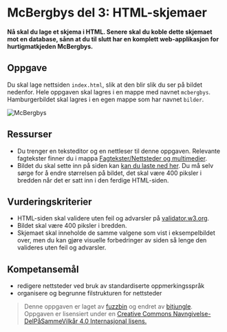 McBergbys del 3: HTML-skjemaer
==============================
**Nå skal du lage et skjema i HTML. Senere skal du koble dette skjemaet mot en database, sånn at du til slutt har en komplett web-applikasjon for hurtigmatkjeden McBergbys.**

Oppgave
-------
Du skal lage nettsiden `index.html`, slik at den blir slik du ser på bildet nedenfor. Hele oppgaven skal lagres i en mappe med navnet `mcbergbys`. Hamburgerbildet skal lagres i en egen mappe som har navnet `bilder`. 

![McBergbys](https://github.com/bitjungle/IT1/blob/master/Bilder/mcbergbys-3.jpg)

Ressurser
---------
* Du trenger en teksteditor og en nettleser til denne oppgaven. Relevante fagtekster finner du i mappa [Fagtekster/Nettsteder og multimedier](https://github.com/bitjungle/IT1/tree/master/Fagtekster/Nettsteder%20og%20multimedier).
* Bildet du skal sette inn på siden kan [kan du laste ned her](https://github.com/bitjungle/IT1/blob/master/Bilder/hamburgers.jpg). Du må selv sørge for å endre størrelsen på bildet, det skal være 400 piksler i bredden når det er satt inn i den ferdige HTML-siden.

Vurderingskriterier
-------------------
* HTML-siden skal validere uten feil og advarsler på [validator.w3.org](https://validator.w3.org/).
* Bildet skal være 400 piksler i bredden.
* Skjemaet skal inneholde de samme valgene som vist i eksempelbildet over, men du kan gjøre visuelle forbedringer av siden så lenge den valideres uten feil og advarsler.

Kompetansemål
-------------
* redigere nettsteder ved bruk av standardiserte oppmerkingsspråk
* organisere og begrunne filstrukturen for nettsteder

>Denne oppgaven er laget av [fuzzbin](https://github.com/fuzzbin) og endret av [bitjungle](https://github.com/bitjungle).  
>Oppgaven er lisensiert under en
>[Creative Commons Navngivelse-DelPåSammeVilkår 4.0 Internasjonal lisens.
](http://creativecommons.org/licenses/by-sa/4.0/)
